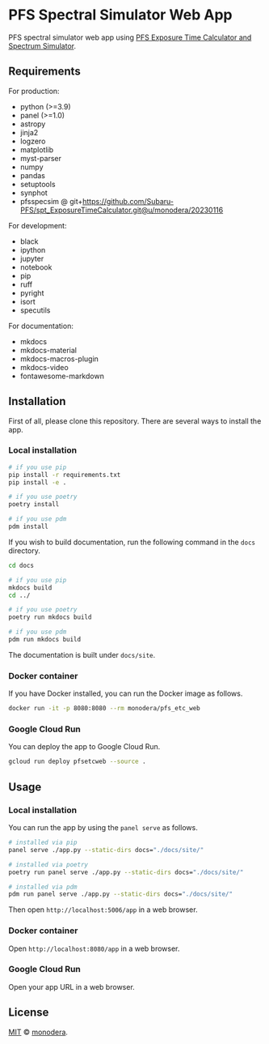 
# PFS Spectral Simulator Web App

PFS spectral simulator web app using [PFS Exposure Time Calculator and Spectrum Simulator](https://github.com/Subaru-PFS/spt_ExposureTimeCalculator/).

## Requirements

For production:
- python (>=3.9)
- panel (>=1.0)
- astropy
- jinja2
- logzero
- matplotlib
- myst-parser
- numpy
- pandas
- setuptools
- synphot
- pfsspecsim @ git+<https://github.com/Subaru-PFS/spt_ExposureTimeCalculator.git@u/monodera/20230116>

For development:

- black
- ipython
- jupyter
- notebook
- pip
- ruff
- pyright
- isort
- specutils

For documentation:

- mkdocs
- mkdocs-material
- mkdocs-macros-plugin
- mkdocs-video
- fontawesome-markdown


## Installation

First of all, please clone this repository. There are several ways to install the app.

### Local installation

```sh
# if you use pip
pip install -r requirements.txt
pip install -e .

# if you use poetry
poetry install

# if you use pdm
pdm install
```

If you wish to build documentation, run the following command in the `docs` directory.

```sh
cd docs

# if you use pip
mkdocs build
cd ../

# if you use poetry
poetry run mkdocs build

# if you use pdm
pdm run mkdocs build
```

The documentation is built under `docs/site`.

### Docker container

If you have Docker installed, you can run the Docker image as follows.

```sh
docker run -it -p 8080:8080 --rm monodera/pfs_etc_web
```

### Google Cloud Run

You can deploy the app to Google Cloud Run.

```sh
gcloud run deploy pfsetcweb --source .
```

## Usage

### Local installation

You can run the app by using the `panel serve` as follows.

```sh
# installed via pip
panel serve ./app.py --static-dirs docs="./docs/site/"

# installed via poetry
poetry run panel serve ./app.py --static-dirs docs="./docs/site/"

# installed via pdm
pdm run panel serve ./app.py --static-dirs docs="./docs/site/"
```

Then open `http://localhost:5006/app` in a web browser.

### Docker container

Open `http://localhost:8080/app` in a web browser.

### Google Cloud Run

Open your app URL in a web browser.

## License

[MIT](LICENSE) © [monodera](https://github.com/monodera).
